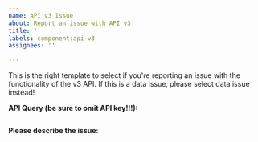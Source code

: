 ```yaml
---
name: API v3 Issue
about: Report an issue with API v3
title: ''
labels: component:api-v3
assignees: ''

---
```


This is the right template to select if you're reporting an issue with the functionality of the v3 API.
If this is a data issue, please select data issue instead!

**API Query (be sure to omit API key!!!):**
```
```

**Please describe the issue:**

